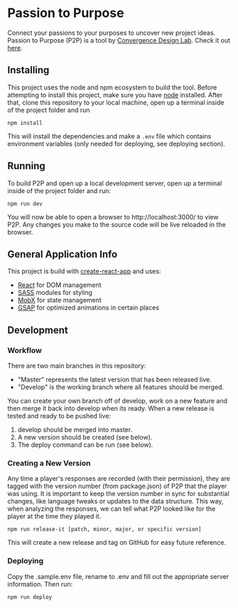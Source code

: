 # Passion to Purpose

Connect your passions to your purposes to uncover new project ideas. Passion to Purpose (P2P) is a tool by [Convergence Design Lab](https://convergencedesignlab.org). Check it out [here](https://convergencedesignlab.org/p2p).

## Installing

This project uses the node and npm ecosystem to build the tool. Before attempting to install this project, make sure you have [node](https://nodejs.org/en/download/) installed. After that, clone this repository to your local machine, open up a terminal inside of the project folder and run

```
npm install
```

This will install the dependencies and make a `.env` file which contains environment variables (only needed for deploying, see deploying section).

## Running

To build P2P and open up a local development server, open up a terminal inside of the project folder and run:

```
npm run dev
```

You will now be able to open a browser to http://localhost:3000/ to view P2P. Any changes you make to the source code will be live reloaded in the browser.

## General Application Info

This project is build with [create-react-app](https://github.com/facebook/create-react-app) and uses:

- [React](https://reactjs.org/) for DOM management
- [SASS](https://sass-lang.com/) modules for styling
- [MobX](https://mobx.js.org/) for state management
- [GSAP](https://greensock.com/gsap) for optimized animations in certain places

## Development

### Workflow

There are two main branches in this repository:

- "Master" represents the latest version that has been released live.
- "Develop" is the working branch where all features should be merged.

You can create your own branch off of develop, work on a new feature and then merge it back into develop when its ready. When a new release is tested and ready to be pushed live:

1. develop should be merged into master.
2. A new version should be created (see below).
3. The deploy command can be run (see below).

### Creating a New Version

Any time a player's responses are recorded (with their permission), they are tagged with the version number (from package.json) of P2P that the player was using. It is important to keep the version number in sync for substantial changes, like language tweaks or updates to the data structure. This way, when analyzing the responses, we can tell what P2P looked like for the player at the time they played it.

```
npm run release-it [patch, minor, major, or specific version]
```

This will create a new release and tag on GitHub for easy future reference.

### Deploying

Copy the .sample.env file, rename to .env and fill out the appropriate server information. Then run:

```
npm run deploy
```
